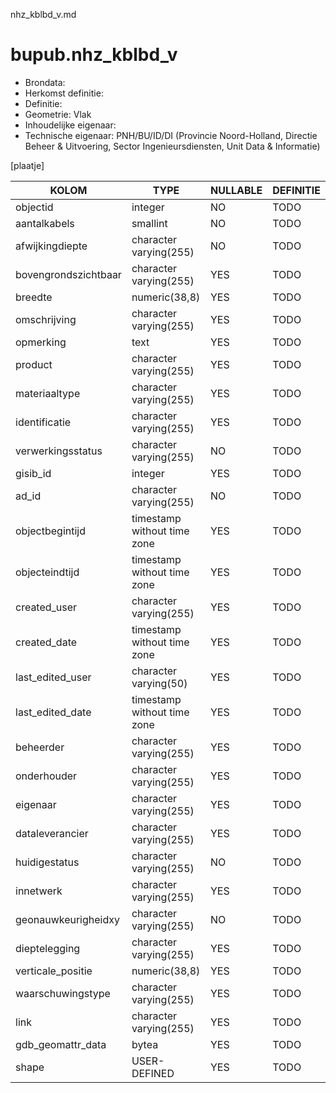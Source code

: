 nhz_kblbd_v.md

# bupub.nhz_kblbd_v


* Brondata: 
* Herkomst definitie: 
* Definitie: 
* Geometrie: Vlak
* Inhoudelijke eigenaar: 
* Technische eigenaar: PNH/BU/ID/DI (Provincie Noord-Holland, Directie Beheer & Uitvoering, Sector Ingenieursdiensten, Unit Data & Informatie)

[plaatje]


|KOLOM                            |TYPE                       |NULLABLE|DEFINITIE|
|------                           |----                       |-----   |-----    |
|objectid                         |integer                    |NO      |TODO|
|aantalkabels                     |smallint                   |NO      |TODO|
|afwijkingdiepte                  |character varying(255)     |NO      |TODO|
|bovengrondszichtbaar             |character varying(255)     |YES     |TODO|
|breedte                          |numeric(38,8)              |YES     |TODO|
|omschrijving                     |character varying(255)     |YES     |TODO|
|opmerking                        |text                       |YES     |TODO|
|product                          |character varying(255)     |YES     |TODO|
|materiaaltype                    |character varying(255)     |YES     |TODO|
|identificatie                    |character varying(255)     |YES     |TODO|
|verwerkingsstatus                |character varying(255)     |NO      |TODO|
|gisib_id                         |integer                    |YES     |TODO|
|ad_id                            |character varying(255)     |NO      |TODO|
|objectbegintijd                  |timestamp without time zone|YES     |TODO|
|objecteindtijd                   |timestamp without time zone|YES     |TODO|
|created_user                     |character varying(255)     |YES     |TODO|
|created_date                     |timestamp without time zone|YES     |TODO|
|last_edited_user                 |character varying(50)      |YES     |TODO|
|last_edited_date                 |timestamp without time zone|YES     |TODO|
|beheerder                        |character varying(255)     |YES     |TODO|
|onderhouder                      |character varying(255)     |YES     |TODO|
|eigenaar                         |character varying(255)     |YES     |TODO|
|dataleverancier                  |character varying(255)     |YES     |TODO|
|huidigestatus                    |character varying(255)     |NO      |TODO|
|innetwerk                        |character varying(255)     |YES     |TODO|
|geonauwkeurigheidxy              |character varying(255)     |NO      |TODO|
|dieptelegging                    |character varying(255)     |YES     |TODO|
|verticale_positie                |numeric(38,8)              |YES     |TODO|
|waarschuwingstype                |character varying(255)     |YES     |TODO|
|link                             |character varying(255)     |YES     |TODO|
|gdb_geomattr_data                |bytea                      |YES     |TODO|
|shape                            |USER-DEFINED               |YES     |TODO|
